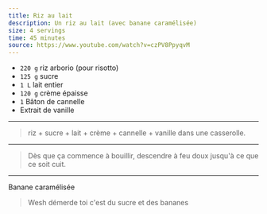 ```yaml
---
title: Riz au lait
description: Un riz au lait (avec banane caramélisée)
size: 4 servings
time: 45 minutes
source: https://www.youtube.com/watch?v=czPV8PpyqvM
---
```


* `220 g` riz arborio (pour risotto)
* `125 g` sucre
* `1 L` lait entier
* `120 g` crème épaisse
* `1` Bâton de cannelle
* Extrait de vanille


---

> riz + sucre + lait + crème + cannelle + vanille dans une casserolle. 

---

> Dès que ça commence à bouillir, descendre à feu doux jusqu'à ce que ce soit cuit.

---

Banane caramélisée

> Wesh démerde toi c'est du sucre et des bananes
